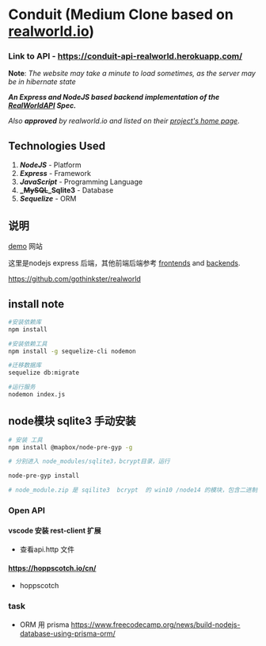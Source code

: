 # Conduit (Medium Clone based on [realworld.io](https://github.com/gothinkster/realworld))

### Link to API - https://conduit-api-realworld.herokuapp.com/

**Note**: _The website may take a minute to load sometimes, as the server may be in hibernate state_

**_An Express and NodeJS based backend implementation of the [RealWorldAPI](https://github.com/gothinkster/realworld/tree/master/api) Spec._**

_Also **approved** by realworld.io and listed on their [project's home page](https://codebase.show/projects/realworld?category=backend&language=javascript)_.

## Technologies Used

1. **_NodeJS_** - Platform
2. **_Express_** - Framework
3. **_JavaScript_** - Programming Language
4. **_~~MySQL~~_Sqlite3** - Database
5. **_Sequelize_** - ORM



## 说明

[demo](https://demo.realworld.io/#/) 网站

这里是nodejs express 后端，其他前端后端参考  [frontends](https://codebase.show/projects/realworld?category=frontend) and [backends](https://codebase.show/projects/realworld?category=backend).

https://github.com/gothinkster/realworld

## install note

```sh
#安装依赖库
npm install

#安装依赖工具
npm install -g sequelize-cli nodemon

#迁移数据库
sequelize db:migrate

#运行服务
nodemon index.js
```




## node模块 sqlite3 手动安装

```sh
# 安装 工具
npm install @mapbox/node-pre-gyp -g

# 分别进入 node_modules/sqlite3，bcrypt目录，运行

node-pre-gyp install

# node_module.zip 是 sqilite3  bcrypt  的 win10 /node14 的模块，包含二进制文件
```

### Open API

#### vscode 安装 rest-client 扩展
- 查看api.http 文件

####  https://hoppscotch.io/cn/
- hoppscotch

  

### task

- ORM 用 prisma https://www.freecodecamp.org/news/build-nodejs-database-using-prisma-orm/
